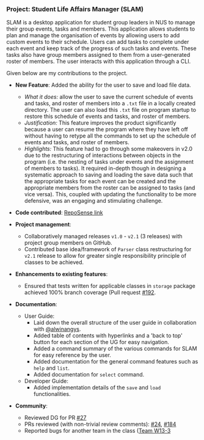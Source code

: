 ### Project: Student Life Affairs Manager (SLAM)

SLAM is a desktop application for student group leaders in NUS to manage their group events, tasks and members. This application allows students to plan and manage the organisation of events by allowing users to add custom events to their schedule. Users can add tasks to complete under each event and keep track of the progress of such tasks and events. These tasks also have group members assigned to them from a user-generated roster of members. The user interacts with this application through a CLI. 

Given below are my contributions to the project.

* **New Feature**: Added the ability for the user to save and load file data.
  * _What it does:_ allow the user to save the current schedule of events and tasks, and roster of members into a `.txt` file in a locally created directory. The user can also load this `.txt` file on program startup to  restore this schedule of events and tasks, and roster of members.
  * _Justification:_ This feature improves the product significantly because a user can resume the program where they have left off without having to retype all the commands to set up the schedule of events  and tasks, and roster of members. 
  * _Highlights:_ This feature had to go through some makeovers in v2.0 due to the restructuring of interactions between objects in the program (i.e. the nesting of tasks under events and the assignment of members to tasks). It required in-depth though in designing a systematic approach to saving and loading the save data such that the appropriate tasks for each event can be created and the appropriate members from the roster can be assigned to tasks (and vice versa). This, coupled with updating the functionality to be more defensive, was an engaging and stimulating challenge. 

* **Code contributed**: [RepoSense link](https://nus-cs2113-ay2122s1.github.io/tp-dashboard/?search=&sort=groupTitle&sortWithin=title&timeframe=commit&mergegroup=&groupSelect=groupByRepos&breakdown=true&checkedFileTypes=docs~functional-code~test-code~other&since=2021-09-25&tabOpen=true&zFR=false&tabAuthor=crabnuggets&tabRepo=AY2122S1-CS2113T-W12-3%2Ftp%5Bmaster%5D&authorshipIsMergeGroup=false&authorshipFileTypes=docs~functional-code~test-code~other&authorshipIsBinaryFileTypeChecked=false&tabType=authorship)

* **Project management**:
  * Collaboratively managed releases `v1.0` - `v2.1` (3 releases) with project group members on GitHub.
  * Contributed base idea/framework of `Parser` class restructuring for `v2.1` release to allow for greater single responsibility principle of classes to be achieved. 

* **Enhancements to existing features**:
  * Ensured that tests written for applicable classes in `storage` package achieved 100% branch coverage (Pull request [#192](https://github.com/AY2122S1-CS2113T-W12-3/tp/pull/192). 

* **Documentation**: 
  * User Guide: 
    * Laid down the overall structure of the user guide in collaboration with [@alwinangys](https://github.com/alwinangys).
    * Added table of contents with hyperlinks and a 'back to top' button for each section of the UG for easy navigation.
    * Added a command summary of the various commands for SLAM for easy reference by the user.
    * Added documentation for the general command features such as `help` and `list`.
    * Added documentation for `select` command.
  * Developer Guide:
    * Added implementation details of the `save` and `load` functionalities.

* **Community**:
  * Reviewed DG for PR [#27](https://github.com/AY2122S1-CS2113T-T10-3/tp)
  * PRs reviewed (with non-trivial review comments): [#24](https://github.com/AY2122S1-CS2113T-W12-3/tp/pull/24), [#184](https://github.com/AY2122S1-CS2113T-W12-3/tp/pull/184)
  * Reported bugs for another team in the class ([Team W13-3](https://github.com/AY2122S1-CS2113T-W13-3/tp)
  